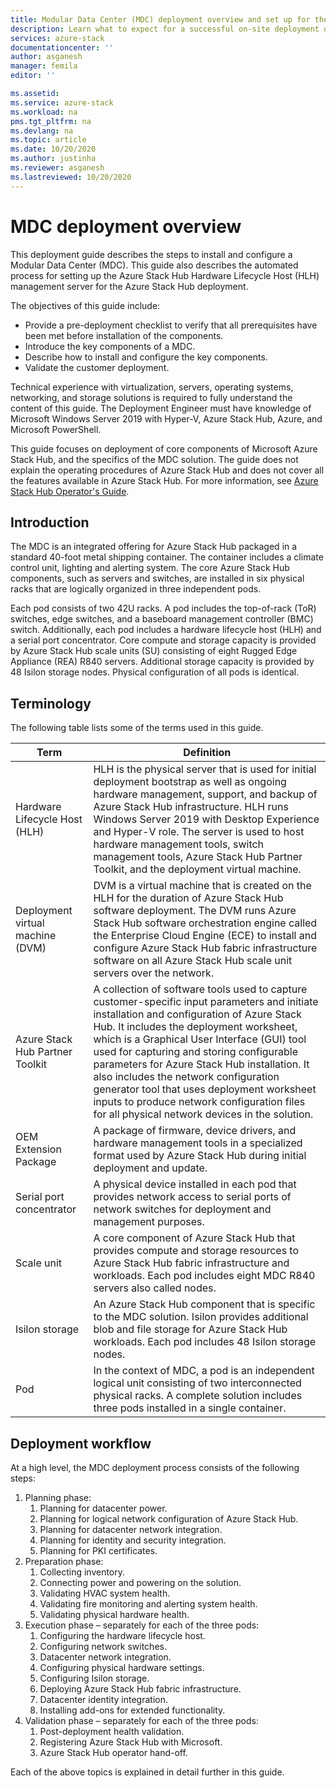 ```yaml
---
title: Modular Data Center (MDC) deployment overview and set up for the Azure Stack Hub Hardware Lifecycle Host (HLH) management server| Microsoft Docs
description: Learn what to expect for a successful on-site deployment of a Modular Data Center (MDC), from planning to post-deployment.
services: azure-stack
documentationcenter: ''
author: asganesh
manager: femila
editor: ''

ms.assetid: 
ms.service: azure-stack
ms.workload: na
pms.tgt_pltfrm: na
ms.devlang: na
ms.topic: article
ms.date: 10/20/2020
ms.author: justinha
ms.reviewer: asganesh
ms.lastreviewed: 10/20/2020
---
```

 
# MDC deployment overview

This deployment guide describes the steps to install and configure a Modular Data Center (MDC). 
This guide also describes the automated process for setting up the Azure Stack Hub Hardware Lifecycle Host (HLH) management server for the Azure Stack Hub deployment.

The objectives of this guide include:

- Provide a pre-deployment checklist to verify that all prerequisites have been met before installation of the components.
- Introduce the key components of a MDC.
- Describe how to install and configure the key components.
- Validate the customer deployment.

Technical experience with virtualization, servers, operating systems, networking, and storage solutions is required to fully understand the content of this guide. 
The Deployment Engineer must have knowledge of Microsoft Windows Server 2019 with Hyper-V, Azure Stack Hub, Azure, and Microsoft PowerShell.

This guide focuses on deployment of core components of Microsoft Azure Stack Hub, and the specifics of the MDC solution. 
The guide does not explain the operating procedures of Azure Stack Hub and does not cover all the features available in Azure Stack Hub. 
For more information, see [Azure Stack Hub Operator's Guide](https://docs.microsoft.com/azure-stack/operator/).

## Introduction

The MDC is an integrated offering for Azure Stack Hub packaged in a standard 40-foot metal shipping container. 
The container includes a climate control unit, lighting and alerting system. 
The core Azure Stack Hub components, such as servers and switches, are installed in six physical racks that are logically organized in three independent pods.

Each pod consists of two 42U racks. A pod includes the top-of-rack (ToR) switches, edge switches, and a baseboard management controller (BMC) switch. Additionally, each pod includes a hardware lifecycle host (HLH) and a serial port concentrator. 
Core compute and storage capacity is provided by Azure Stack Hub scale units (SU) consisting of eight Rugged Edge Appliance (REA) R840 servers. Additional storage capacity is provided by 48 Isilon storage nodes. Physical configuration of all pods is identical.

## Terminology

The following table lists some of the terms used in this guide.

|Term    |Definition |
|-------|-----------|
|Hardware Lifecycle Host (HLH)|    HLH is the physical server that is used for initial deployment bootstrap as well as ongoing hardware management, support, and backup of Azure Stack Hub infrastructure. HLH runs Windows Server 2019 with Desktop Experience and Hyper-V role. The server is used to host hardware management tools, switch management tools, Azure Stack Hub Partner Toolkit, and the deployment virtual machine. |
|Deployment virtual machine (DVM)|    DVM is a virtual machine that is created on the HLH for the duration of Azure Stack Hub software deployment. The DVM runs Azure Stack Hub software orchestration engine called the Enterprise Cloud Engine (ECE) to install and configure Azure Stack Hub fabric infrastructure software on all Azure Stack Hub scale unit servers over the network.|
|Azure Stack Hub Partner Toolkit|    A collection of software tools used to capture customer-specific input parameters and initiate installation and configuration of Azure Stack Hub. It includes the deployment worksheet, which is a Graphical User Interface (GUI) tool used for capturing and storing configurable parameters for Azure Stack Hub installation. It also includes the network configuration generator tool that uses deployment worksheet inputs to produce network configuration files for all physical network devices in the solution.|
|OEM Extension Package    |A package of firmware, device drivers, and hardware management tools in a specialized format used by Azure Stack Hub during initial deployment and update.|
|Serial port concentrator    |A physical device installed in each pod that provides network access to serial ports of network switches for deployment and management purposes.|
|Scale unit    |A core component of Azure Stack Hub that provides compute and storage resources to Azure Stack Hub fabric infrastructure and workloads. Each pod includes eight MDC R840 servers also called nodes.|
|Isilon storage |    An Azure Stack Hub component that is specific to the MDC solution. Isilon provides additional blob and file storage for Azure Stack Hub workloads. Each pod includes 48 Isilon storage nodes.|
|Pod    |In the context of MDC, a pod is an independent logical unit consisting of two interconnected physical racks. A complete solution includes three pods installed in a single container.|





## Deployment workflow

At a high level, the MDC deployment process consists of the following steps:

1. Planning phase:
   1. Planning for datacenter power.
   1. Planning for logical network configuration of Azure Stack Hub.
   1. Planning for datacenter network integration.
   1. Planning for identity and security integration.
   1. Planning for PKI certificates.
1. Preparation phase:
   1. Collecting inventory.
   1. Connecting power and powering on the solution.
   1. Validating HVAC system health.
   1. Validating fire monitoring and alerting system health.
   1. Validating physical hardware health.
1. Execution phase – separately for each of the three pods:
   1. Configuring the hardware lifecycle host.
   1. Configuring network switches.
   1. Datacenter network integration.
   1. Configuring physical hardware settings.
   1. Configuring Isilon storage.
   1. Deploying Azure Stack Hub fabric infrastructure.
   1. Datacenter identity integration.
   1. Installing add-ons for extended functionality.
1. Validation phase – separately for each of the three pods:
   1. Post-deployment health validation.
   1. Registering Azure Stack Hub with Microsoft.
   1. Azure Stack Hub operator hand-off.
  
Each of the above topics is explained in detail further in this guide.
